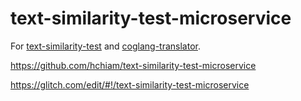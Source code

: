 # text-similarity-test-microservice

For [text-similarity-test](https://github.com/hchiam/text-similarity-test) and [coglang-translator](https://github.com/hchiam/coglang-translator).

<https://github.com/hchiam/text-similarity-test-microservice>

<https://glitch.com/edit/#!/text-similarity-test-microservice>
